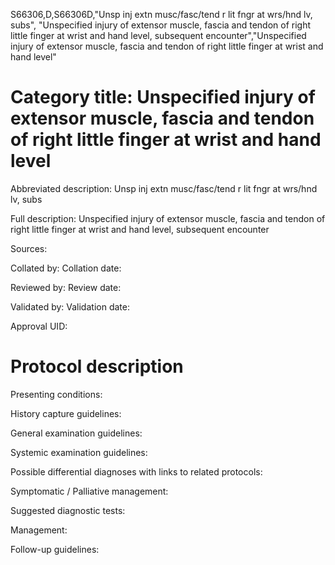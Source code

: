 S66306,D,S66306D,"Unsp inj extn musc/fasc/tend r lit fngr at wrs/hnd lv, subs", "Unspecified injury of extensor muscle, fascia and tendon of right little finger at wrist and hand level, subsequent encounter","Unspecified injury of extensor muscle, fascia and tendon of right little finger at wrist and hand level"
# Category title: Unspecified injury of extensor muscle, fascia and tendon of right little finger at wrist and hand level

Abbreviated description: Unsp inj extn musc/fasc/tend r lit fngr at wrs/hnd lv, subs

Full description: Unspecified injury of extensor muscle, fascia and tendon of right little finger at wrist and hand level, subsequent encounter

Sources:

Collated by:
Collation date:

Reviewed by:
Review date:

Validated by:
Validation date:

Approval UID:

# Protocol description

Presenting conditions:

History capture guidelines:

General examination guidelines:

Systemic examination guidelines:

Possible differential diagnoses with links to related protocols:

Symptomatic / Palliative management:

Suggested diagnostic tests:

Management:

Follow-up guidelines:
